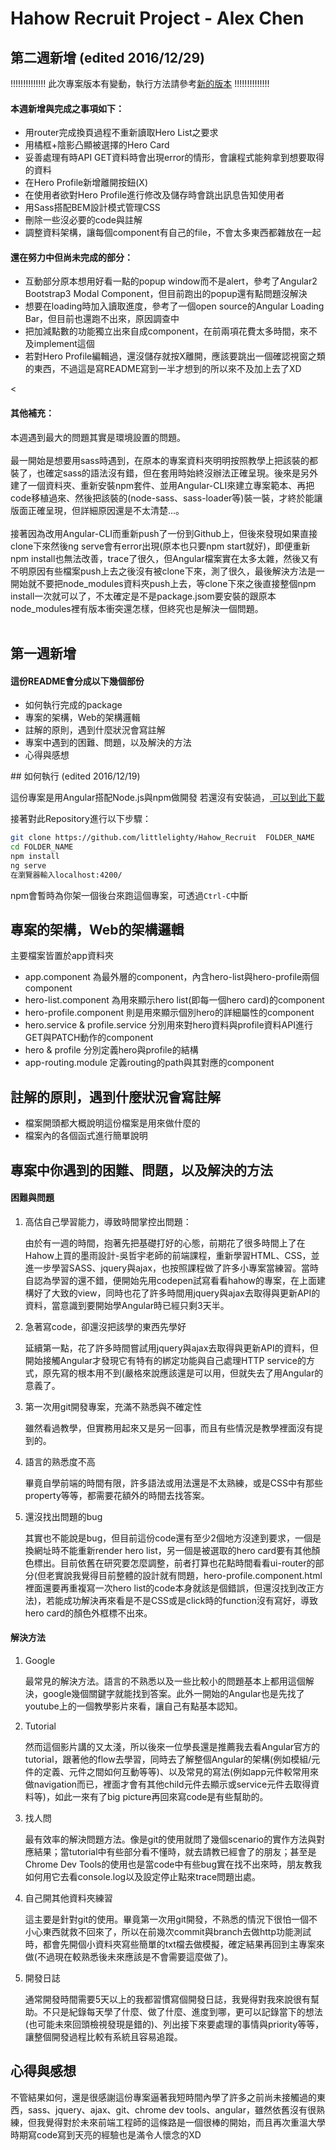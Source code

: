 # Hahow Recruit Project - Alex Chen

<!-- 粗體： **...**
連結： [文字](網址)
列點： *
標題： #
小標題： ##
斜體： ###
文字灰背景： `...`
大塊灰背景： ```bash ... ```b
也可以用HTML的語法來寫 -->

## 第二週新增 (edited 2016/12/29)

!!!!!!!!!!!!!! 此次專案版本有變動，執行方法請參考<a href="#execute">新的版本</a> !!!!!!!!!!!!!!<br>

<h4>本週新增與完成之事項如下：</h4>

* 用router完成換頁過程不重新讀取Hero List之要求
* 用橘框+陰影凸顯被選擇的Hero Card
* 妥善處理有時API GET資料時會出現error的情形，會讓程式能夠拿到想要取得的資料
* 在Hero Profile新增離開按鈕(X)
* 在使用者欲對Hero Profile進行修改及儲存時會跳出訊息告知使用者
* 用Sass搭配BEM設計模式管理CSS
* 刪除一些沒必要的code與註解
* 調整資料架構，讓每個component有自己的file，不會太多東西都雜放在一起


<h4>還在努力中但尚未完成的部分：</h4>

* 互動部分原本想用好看一點的popup window而不是alert，參考了Angular2 Bootstrap3 Modal Component，但目前跑出的popup還有點問題沒解決
* 想要在loading時加入讀取進度，參考了一個open source的Angular Loading Bar，但目前也還跑不出來，原因調查中
* 把加減點數的功能獨立出來自成component，在前兩項花費太多時間，來不及implement這個
* 若對Hero Profile編輯過，還沒儲存就按X離開，應該要跳出一個確認視窗之類的東西，不過這是寫README寫到一半才想到的所以來不及加上去了XD

<
<h4>其他補充：</h4>
本週遇到最大的問題其實是環境設置的問題。<br><br>
最一開始是想要用sass時遇到，在原本的專案資料夾明明按照教學上把該裝的都裝了，也確定sass的語法沒有錯，但在套用時始終沒辦法正確呈現。後來是另外建了一個資料夾、重新安裝npm套件、並用Angular-CLI來建立專案範本、再把code移植過來、然後把該裝的(node-sass、sass-loader等)裝一裝，才終於能讓版面正確呈現，但詳細原因還是不太清楚...。<br><br>
接著因為改用Angular-CLI而重新push了一份到Github上，但後來發現如果直接clone下來然後ng serve會有error出現(原本也只要npm start就好)，即便重新npm install也無法改善，trace了很久，但Angular檔案實在太多太雜，然後又有不明原因有些檔案push上去之後沒有被clone下來，測了很久，最後解決方法是一開始就不要把node_modules資料夾push上去，等clone下來之後直接整個npm install一次就可以了，不太確定是不是package.jsom要安裝的跟原本node_modules裡有版本衝突還怎樣，但終究也是解決一個問題。<br><br>


## 第一週新增 

<h4>這份README會分成以下幾個部份</h4>

* 如何執行完成的package
* 專案的架構，Web的架構邏輯
* 註解的原則，遇到什麼狀況會寫註解
* 專案中遇到的困難、問題，以及解決的方法
* 心得與感想

<a name="execute">
## 如何執行 (edited 2016/12/19)

這份專案是用Angular搭配Node.js與npm做開發
若還沒有安裝過，<a href="https://docs.npmjs.com/getting-started/installing-node" target="_blank" title="Installing Node.js and updating npm">
可以到此下載</a> 

接著對此Repository進行以下步驟：
```bash
git clone https://github.com/littlelighty/Hahow_Recruit  FOLDER_NAME
cd FOLDER_NAME
npm install
ng serve
在瀏覽器輸入localhost:4200/
```
npm會暫時為你架一個後台來跑這個專案，可透過`Ctrl-C`中斷


## 專案的架構，Web的架構邏輯

主要檔案皆置於app資料夾
* app.component 為最外層的component，內含hero-list與hero-profile兩個component
* hero-list.component 為用來顯示hero list(即每一個hero card)的component
* hero-profile.component 則是用來顯示個別hero的詳細屬性的component
* hero.service & profile.service 分別用來對hero資料與profile資料API進行GET與PATCH動作的component
* hero & profile 分別定義hero與profile的結構
* app-routing.module 定義routing的path與其對應的component


## 註解的原則，遇到什麼狀況會寫註解
* 檔案開頭都大概說明這份檔案是用來做什麼的
* 檔案內的各個函式進行簡單說明


## 專案中你遇到的困難、問題，以及解決的方法
<h4>困難與問題</h4>
<ol>
	<li>高估自己學習能力，導致時間掌控出問題：<br>
		<p>由於有一週的時間，抱著先把基礎打好的心態，前期花了很多時間上了在Hahow上買的墨雨設計-吳哲宇老師的前端課程，重新學習HTML、CSS，並進一步學習SASS、jquery與ajax，也按照課程做了許多小專案當練習。當時自認為學習的還不錯，便開始先用codepen試寫看看hahow的專案，在上面建構好了大致的view，同時也花了許多時間用jquery與ajax去取得與更新API的資料，當意識到要開始學Angular時已經只剩3天半。</p>
	</li>
	<li>急著寫code，卻還沒把該學的東西先學好
		<p>延續第一點，花了許多時間嘗試用jquery與ajax去取得與更新API的資料，但開始接觸Angular才發現它有特有的綁定功能與自己處理HTTP service的方式，原先寫的根本用不到(嚴格來說應該還是可以用，但就失去了用Angular的意義了。</p>
	</li>
	<li>第一次用git開發專案，充滿不熟悉與不確定性
		<p>雖然看過教學，但實務用起來又是另一回事，而且有些情況是教學裡面沒有提到的。</p>
	</li>
	<li>語言的熟悉度不高
		<p>畢竟自學前端的時間有限，許多語法或用法還是不太熟練，或是CSS中有那些property等等，都需要花額外的時間去找答案。</p>
	</li>
	<li>還沒找出問題的bug
		<p>其實也不能說是bug，但目前這份code還有至少2個地方沒達到要求，一個是換網址時不能重新render hero list，另一個是被選取的hero card要有其他顏色標出。目前依舊在研究要怎麼調整，前者打算也花點時間看看ui-router的部分(但老實說我覺得目前整體的設計就有問題，hero-profile.component.html裡面還要再重複寫一次hero list的code本身就該是個錯誤，但還沒找到改正方法)，若能成功解決再來看是不是CSS或是click時的function沒有寫好，導致hero card的顏色外框標不出來。</p>
	</li>
</ol>

<h4>解決方法</h4>
<ol>
	<li>Google<br>
		<p>最常見的解決方法。語言的不熟悉以及一些比較小的問題基本上都用這個解決，google幾個關鍵字就能找到答案。此外一開始的Angular也是先找了youtube上的一個教學影片來看，讓自己有點基本認知。</p>
	</li>
	<li>Tutorial
		<p>然而這個影片講的又太淺，所以後來一位學長還是推薦我去看Angular官方的tutorial，跟著他的flow去學習，同時去了解整個Angular的架構(例如模組/元件的定義、元件之間如何互動等等)、以及常見的寫法(例如app元件較常用來做navigation而已，裡面才會有其他child元件去顯示或service元件去取得資料等)，如此一來有了big picture再回來寫code是有些幫助的。</p>
	</li>
	<li>找人問
		<p>最有效率的解決問題方法。像是git的使用就問了幾個scenario的實作方法與對應結果；當tutorial中有些部分看不懂時，就去請教已經會了的朋友；甚至是Chrome Dev Tools的使用也是當code中有些bug實在找不出來時，朋友教我如何用它去看console.log以及設定停止點來trace問題出處。</p>
	</li>
	<li>自己開其他資料夾練習
		<p>這主要是針對git的使用。畢竟第一次用git開發，不熟悉的情況下很怕一個不小心東西就救不回來了，所以在前幾次commit與branch去做http功能測試時，都會先開個小資料夾寫些簡單的txt檔去做模擬，確定結果再回到主專案來做(不過現在較熟悉後未來應該是不會需要這麼做了)。</p>
	</li>
	<li>開發日誌
		<p>通常開發時間需要5天以上的我都習慣寫個開發日誌，我覺得對我來說很有幫助。不只是紀錄每天學了什麼、做了什麼、進度到哪，更可以記錄當下的想法(也可能未來回頭檢視發現是錯的)、列出接下來要處理的事情與priority等等，讓整個開發過程比較有系統且容易追蹤。</p>
	</li>
</ol>


## 心得與感想
不管結果如何，還是很感謝這份專案逼著我短時間內學了許多之前尚未接觸過的東西，sass、jquery、ajax、git、chrome dev tools、angular，雖然依舊沒有很熟練，但我覺得對於未來前端工程師的這條路是一個很棒的開始，而且再次重溫大學時期寫code寫到天亮的經驗也是滿令人懷念的XD
